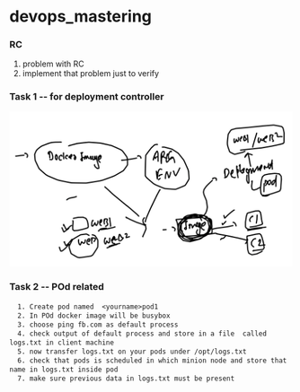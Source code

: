 # devops_mastering

### RC 

<ol>
    <li> problem with RC </li>
    <li> implement that problem just to verify </li>
</ol>

### Task 1 -- for deployment controller 

<img src="task1dep.png">

### Task 2 -- POd related

```
  1. Create pod named  <yourname>pod1
  2. In POd docker image will be busybox 
  3. choose ping fb.com as default process
  4. check output of default process and store in a file  called logs.txt in client machine 
  5. now transfer logs.txt on your pods under /opt/logs.txt 
  6. check that pods is scheduled in which minion node and store that name in logs.txt inside pod 
  7. make sure previous data in logs.txt must be present 
  
  
```

